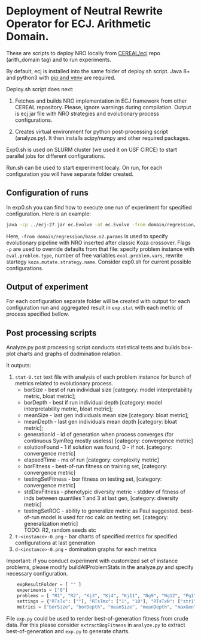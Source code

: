# Deployment of Neutral Rewrite Operator for ECJ. Arithmetic Domain. 

These are scripts to deploy NRO locally from [CEREAL/ecj](https://github.com/cereal-lab/ecj) repo (arith_domain tag) and to run experiments.

By default, ecj is installed into the same folder of deploy&#46;sh script. Java 8+ and python3 with [pip and venv](https://packaging.python.org/guides/installing-using-pip-and-virtual-environments/) are required.

Deploy&#46;sh script does next:

1. Fetches and builds NRO implementation in ECJ framework from other CEREAL repository. Please, ignore warnings during compilation. Output is ecj jar file with NRO strategies and evolutionary process configurations.

2. Creates virtual environment for python post-processing script (analyze&#46;py). It then installs scipy/numpy and other required packages. 

Exp0&#46;sh is used on SLURM cluster (we used it on USF CIRCE) to start parallel jobs for different configurations.

Run&#46;sh can be used to start experiment localy. On run, for each configuration you will have separate folder created.

## Configuration of runs 

In exp0&#46;sh you can find how to execute one run of experiment for specified configuration. Here is an example: 
```bash
java -cp ../ecj-27.jar ec.Evolve -at ec.Evolve -from domain/regression/base.n2.params -p eval.problem.type=r-1 -p eval.problem.vars=x -p gp.koza.mutate.strategy.name=ec.domain.regression.strategy.Axioms
```

Here, `-from domain/regression/base.n2.params` is used to specify evolutionary pipeline with NRO inserted after classic Koza crossover. Flags `-p` are used to override defaults from that file: specify problem instance with `eval.problem.type`, number of free variables `eval.problem.vars`, rewrite startegy `koza.mutate.strategy.name`. Consider exp0&#46;sh for current possible configurations.


## Output of experiment

For each configuration separate folder will be created with output for each configuration run and aggregated result in `exp.stat` with each metric of process specified bellow. 

## Post processing scripts

Analyze&#46;py post processing script conducts statistical tests and builds box-plot charts and graphs of dodmination relation. 

It outputs:

1. `stat-0.txt` text file with analysis of each problem instance for bunch of metrics related to evolutionary process.
    - borSize - best of run individual size [category: model interpretability metric, bloat metric];
    - borDepth - best if run individual depth [category: model interpretability metric, bloat metric];
    - meanSize - last gen individuals mean size [category: bloat metric]; 
    - meanDepth - last gen individuals mean depth [category: bloat metric]; 
    - generationId - id of generation when process converges (for continuous SymReg mostly useless) [category: convergence metric]
    - solutionFound - 1 if solution was found, 0 - if not. [category: convergence metric]
    - elapsedTime - ms of run [category: complexity metric]
    - borFitness - best-of-run fitness on training set, [category: convergence metric]
    - testingSetFitness - bor fitness on testing set, [category: convergence metric]
    - stdDevFitness - phenotypic diversity metric - stddev of fitness of inds between quantiles 1 and 3 at last gen, [category: diversity metric]
    - testingSetROC - ability to generalize metric as Paul suggested. best-of-run model is used for roc calc on testing set. [category: generalization metric]    
    TODO: R2, random seeds etc
2. `t-<instance>-0.png` - bar charts of specified metrics for specified configurations at last generation
3. `d-<instance>-0.png` - domination graphs for each metrics 
  
Important: if you conduct experiment with customized set of instance problems, please modify buildAllProblemStats in the analyze.py and specify necessary configuration.
```python
    expResultFolder = [ "" ]
    experiments = ["0"]
    problems = [ "R1", "R2", "Kj3", "Kj4", "Kj11", "Ng9", "Ng12", "Pg1", "Vl1"]
    settings = {"RTsTx": [""], "RTsTmx": ["1", "10"], "RTsTxN": ["str1", "str2", "str3", "str4"] }    
    metrics = ["borSize", "borDepth", "meanSize", "meanDepth", "maxGen", "found", "ms", "borFitness", "borFitnessTestSet", "fitnessStdev", "aucRoc", "nroRate", "nroRevs"]
```

File `exp.py` could be used to render best-of-generation fitness from crude data. For this please consider `extractBogFitness` in `analyze.py` to extract best-of-generation and `exp.py` to generate charts.